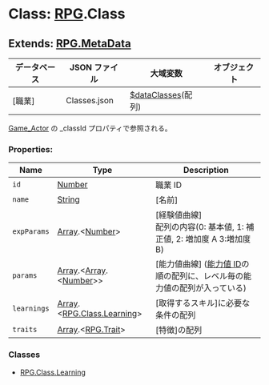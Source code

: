 # Class: [RPG](RPG.md).Class

## Extends: [RPG.MetaData](RPG.MetaData.md)

| データベース | JSON ファイル | 大域変数                                                  | オブジェクト |
| ------------ | ------------- | --------------------------------------------------------- | ------------ |
| [職業]       | Classes.json  | [$dataClasses](global.md#dataclasses-arrayrpgclass)(配列) |              |

[Game_Actor](Game_Actor.md) の \_classId プロパティで参照される。

### Properties:

| Name        | Type                                                                    | Description                                                                                        |
| ----------- | ----------------------------------------------------------------------- | -------------------------------------------------------------------------------------------------- |
| `id`        | [Number](Number.md)                                                     | 職業 ID                                                                                            |
| `name`      | [String](String.md)                                                     | [名前]                                                                                             |
| `expParams` | [Array](Array.md).&lt;[Number](Number.md)&gt;                           | [経験値曲線]<br />配列の内容(0: 基本値, 1: 補正値, 2: 増加度 A 3:増加度 B)                         |
| `params`    | [Array](Array.md).&lt;[Array](Array.md).&lt;[Number](Number.md)&gt;&gt; | [能力値曲線] \([能力値 ID](RPG.Enemy.md#能力値id)の順の配列に、レベル毎の能力値の配列が入っている) |
| `learnings` | [Array](Array.md).&lt;[RPG.Class.Learning](RPG.Class.Learning.md)&gt;   | [取得するスキル]に必要な条件の配列                                                                 |
| `traits`    | [Array](Array.md).&lt;[RPG.Trait](RPG.Trait.md)&gt;                     | [特徴]の配列                                                                                       |

### Classes

- [RPG.Class.Learning](RPG.Class.Learning.md)
